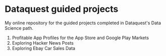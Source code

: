 # Dataquest guided projects

My online repository for the guided projects completed in Dataquest's Data Science path.

1) Profitable App Profiles for the App Store and Google Play Markets
2) Exploring Hacker News Posts
3) Exploring Ebay Car Sales Data
